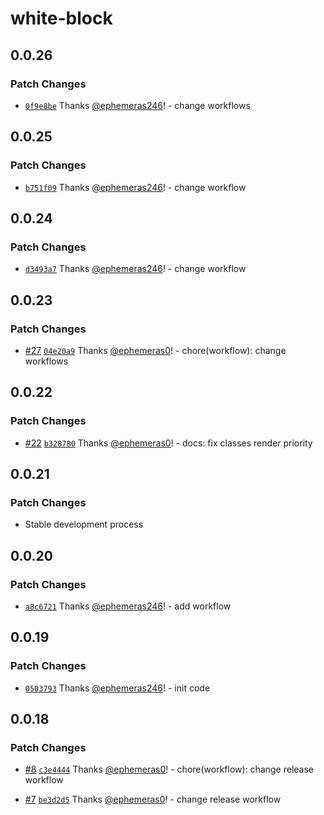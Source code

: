 # white-block

## 0.0.26

### Patch Changes

- [`0f9e8be`](https://github.com/Kythuen/white-block-next/commit/0f9e8bebf4d46cd66169d03e6a9ac634336ad712) Thanks [@ephemeras246](https://github.com/ephemeras246)! - change workflows

## 0.0.25

### Patch Changes

- [`b751f09`](https://github.com/Kythuen/white-block-next/commit/b751f0969816b9a981fae726fe17d9d56c7f1f07) Thanks [@ephemeras246](https://github.com/ephemeras246)! - change workflow

## 0.0.24

### Patch Changes

- [`d3493a7`](https://github.com/Kythuen/white-block-next/commit/d3493a749688c7b95ed09619d2b08812db7cd353) Thanks [@ephemeras246](https://github.com/ephemeras246)! - change workflow

## 0.0.23

### Patch Changes

- [#27](https://github.com/Kythuen/white-block-next/pull/27) [`04e20a9`](https://github.com/Kythuen/white-block-next/commit/04e20a9e24549f376901c67ffd60c00b1d0bffbe) Thanks [@ephemeras0](https://github.com/ephemeras0)! - chore(workflow): change workflows

## 0.0.22

### Patch Changes

- [#22](https://github.com/Kythuen/white-block-next/pull/22) [`b328780`](https://github.com/Kythuen/white-block-next/commit/b32878051adbce67fc84572089e11d1035b8627f) Thanks [@ephemeras0](https://github.com/ephemeras0)! - docs: fix classes render priority

## 0.0.21

### Patch Changes

- Stable development process

## 0.0.20

### Patch Changes

- [`a8c6721`](https://github.com/Kythuen/white-block-next/commit/a8c67219f0eaff7a03207af7e6df6da156fd637b) Thanks [@ephemeras246](https://github.com/ephemeras246)! - add workflow

## 0.0.19

### Patch Changes

- [`0503793`](https://github.com/Kythuen/white-block-next/commit/0503793306988c478224663f716ede6c5ce324ac) Thanks [@ephemeras246](https://github.com/ephemeras246)! - init code

## 0.0.18

### Patch Changes

- [#8](https://github.com/Kythuen/white-block-next/pull/8) [`c3e4444`](https://github.com/Kythuen/white-block-next/commit/c3e444457bca1e204b4e1b154cd12bf28b408315) Thanks [@ephemeras0](https://github.com/ephemeras0)! - chore(workflow): change release workflow

- [#7](https://github.com/Kythuen/white-block-next/pull/7) [`be3d2d5`](https://github.com/Kythuen/white-block-next/commit/be3d2d5aad4582e45d6e2ee58692148bf34e9d08) Thanks [@ephemeras0](https://github.com/ephemeras0)! - change release workflow
